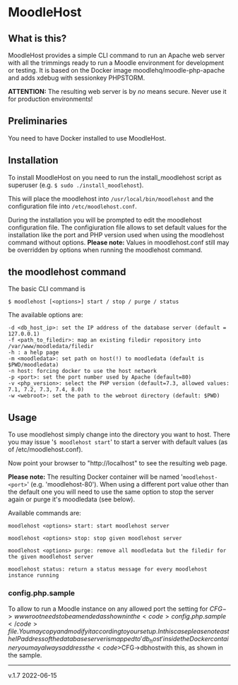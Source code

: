 # MoodleHost

## What is this?
MoodleHost provides a simple CLI command to run an Apache web server with all the trimmings ready to run a Moodle environment for development or testing. It is based on the Docker image moodlehq/moodle-php-apache and adds xdebug with sessionkey PHPSTORM. 

<b>ATTENTION:</b> The resulting web server is by <i>no</i> means secure. Never use it for production environments!


## Preliminaries
You need to have Docker installed to use MoodleHost.

## Installation
To install MoodleHost on you need to run the install_moodlehost script as superuser (e.g. <code>$ sudo ./install_moodlehost</code>). 

This will place the moodlehost into <code>/usr/local/bin/moodlehost</code> and the configuration file into <code>/etc/moodlehost.conf</code>.

During the installation you will be prompted to edit the moodlehost configuration file. The configiuration file allows to set default values for the installation like the port and PHP version used when using the moodlehost command without options. <b>Please note:</b> Values in moodlehost.conf still may be overridden by options when running the moodlehost command.

## the moodlehost command
The basic CLI command is

	$ moodlehost [<options>] start / stop / purge / status
	
The available options are:

	-d <db_host_ip>: set the IP address of the database server (default = 127.0.0.1)
	-f <path_to_filedir>: map an existing filedir repository into /var/www/moodledata/filedir
	-h : a help page
	-m <moodledata>: set path on host(!) to moodledata (default is $PWD/moodledata)
	-n host: forcing docker to use the host network
	-p <port>: set the port number used by Apache (default=80)
	-v <php_version>: select the PHP version (default=7.3, allowed values: 7.1, 7.2, 7.3, 7.4, 8.0)
	-w <webroot>: set the path to the webroot directory (default: $PWD)

## Usage
To use moodlehost simply change into the directory you want to host. There you may issue '<code>$ moodlehost start</code>' to start a server with default values (as of /etc/moodlehost.conf).

Now point your browser to "http://localhost" to see the resulting web page.

<b>Please note:</b> The resulting Docker container will be named '<code>moodlehost-\<port></code>' (e.g. 'moodlehost-80'). When using a different port value other than the default one you will need to use the same option to stop the server again or purge it's moodledata (see below).

Available commands are:

	moodlehost <options> start: start moodlehost server

	moodlehost <options> stop: stop given moodlehost server

	moodlehost <options> purge: remove all moodledata but the filedir for the given moodlehost server

	moodlehost status: return a status message for every moodlehost instance running

### config.php.sample
To allow to run a Moodle instance on any allowed port the setting for $CFG->wwwroot needs to be amended as shown in the<code>config.php.sample</code>file. You may copy and modify it according to your setup. In this case please note as the IP address of the database server is mapped to 'db_host' inside the Docker container you may always address the<code>$CFG->dbhost</code>with this, as shown in the sample.

<hr>
v.1.7 2022-06-15
